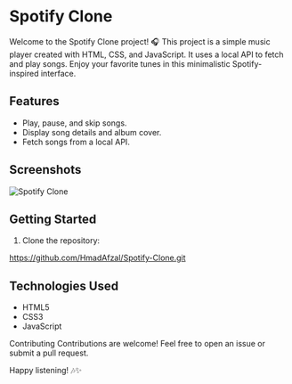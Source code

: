 # Spotify Clone

Welcome to the Spotify Clone project! 🎧 This project is a simple music player created with HTML, CSS, and JavaScript. It uses a local API to fetch and play songs. Enjoy your favorite tunes in this minimalistic Spotify-inspired interface.

## Features

- Play, pause, and skip songs.
- Display song details and album cover.
- Fetch songs from a local API.


## Screenshots

![Spotify Clone](Spotify-Clone/Spotify-Clone-SS.PNG)

## Getting Started

1. Clone the repository:

https://github.com/HmadAfzal/Spotify-Clone.git

## Technologies Used

- HTML5
- CSS3
- JavaScript


Contributing
Contributions are welcome! Feel free to open an issue or submit a pull request.


Happy listening! 🎶✨
